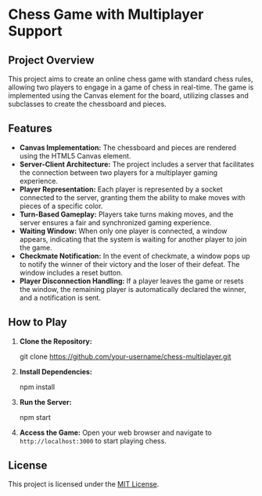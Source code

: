 # Chess Game with Multiplayer Support

## Project Overview

This project aims to create an online chess game with standard chess rules, allowing two players to engage in a game of chess in real-time. The game is implemented using the Canvas element for the board, utilizing classes and subclasses to create the chessboard and pieces.

## Features

- **Canvas Implementation:** The chessboard and pieces are rendered using the HTML5 Canvas element.
- **Server-Client Architecture:** The project includes a server that facilitates the connection between two players for a multiplayer gaming experience.
- **Player Representation:** Each player is represented by a socket connected to the server, granting them the ability to make moves with pieces of a specific color.
- **Turn-Based Gameplay:** Players take turns making moves, and the server ensures a fair and synchronized gaming experience.
- **Waiting Window:** When only one player is connected, a window appears, indicating that the system is waiting for another player to join the game.
- **Checkmate Notification:** In the event of checkmate, a window pops up to notify the winner of their victory and the loser of their defeat. The window includes a reset button.
- **Player Disconnection Handling:** If a player leaves the game or resets the window, the remaining player is automatically declared the winner, and a notification is sent.

## How to Play

1. **Clone the Repository:**
   
   git clone https://github.com/your-username/chess-multiplayer.git
   

2. **Install Dependencies:**
   
   npm install
   

3. **Run the Server:**
   
   npm start
   

4. **Access the Game:**
   Open your web browser and navigate to `http://localhost:3000` to start playing chess.


## License

This project is licensed under the [MIT License](LICENSE).

